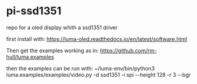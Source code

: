 # pi-ssd1351
repo for a oled display whith a ssd1351 driver

first install with: 
  https://luma-oled.readthedocs.io/en/latest/software.html

Then get the examples working as in:
  https://github.com/rm-hull/luma.examples

then the examples can be run with:
  ~/luma-env/bin/python3  luma.examples/examples/video.py -d ssd1351  -i spi --height 128 -r 3 --bgr
